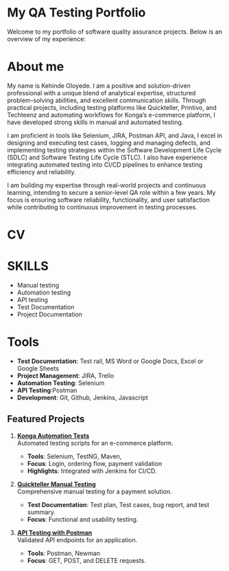 # My QA Testing Portfolio

Welcome to my portfolio of software quality assurance projects. Below is an overview of my experience:

# About me
 
My name is Kehinde Oloyede. I am a positive and solution-driven professional with a unique blend of analytical expertise, structured problem-solving abilities, and excellent communication skills. Through practical projects, including testing platforms like Quickteller, Printivo, and Techteenz and automating workflows for Konga’s e-commerce platform, I have developed strong skills in manual and automated testing.

I am proficient in tools like Selenium, JIRA, Postman API, and Java, I excel in designing and executing test cases, logging and managing defects, and implementing testing strategies within the Software Development Life Cycle (SDLC) and Software Testing Life Cycle (STLC). I also have experience integrating automated testing into CI/CD pipelines to enhance testing efficiency and reliability.

I am building my expertise through real-world projects and continuous learning, intending to secure a senior-level QA role within a few years. My focus is ensuring software reliability, functionality, and user satisfaction while contributing to continuous improvement in testing processes.

# CV


# SKILLS

- Manual testing
- Automation testing
- API testing
- Test Documentation
- Project Documentation



# Tools

- **Test Documentation**: Test rail, MS Word or Google Docs, Excel or Google Sheets
- **Project Management**: JIRA, Trello
- **Automation Testing**: Selenium
- **API Testing**:Postman
- **Development**: Git, Github, Jenkins, Javascript
  


## Featured Projects

1. **[Konga Automation Tests](https://github.com/Yenvyken/Konga_Automation_Web_Test)**  
   Automated testing scripts for an e-commerce platform.  
   - **Tools**: Selenium, TestNG, Maven,  
   - **Focus**: Login, ordering flow, payment validation  
   - **Highlights**: Integrated with Jenkins for CI/CD.

  

2. **[Quickteller Manual Testing](https://github.com/Yenvyken/Quickteller_Manual_Test)**  
   Comprehensive manual testing for a payment solution.  
   - **Test Documentation**: Test plan, Test cases, bug report, and test summary.  
   - **Focus**: Functional and usability testing.  

3. **[API Testing with Postman](https://github.com/Yenvyken/API_Testing_Postman)**  
   Validated API endpoints for an application.  
   - **Tools**: Postman, Newman  
   - **Focus**: GET, POST, and DELETE requests.
